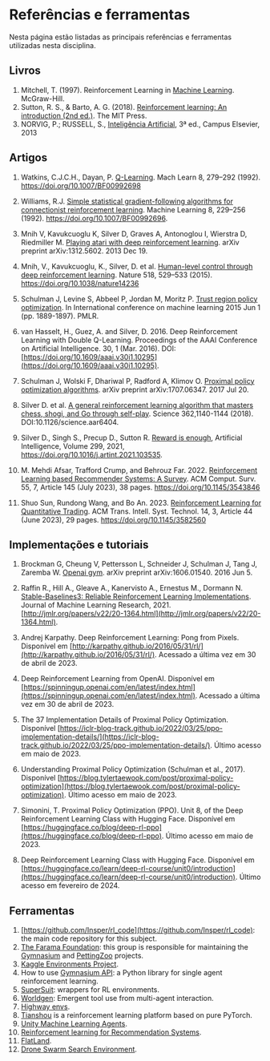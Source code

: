 # Referências e ferramentas 

Nesta página estão listadas as principais referências e ferramentas utilizadas nesta disciplina.

## Livros

1. Mitchell, T. (1997). Reinforcement Learning in [Machine Learning](https://www.cs.cmu.edu/~tom/files/MachineLearningTomMitchell.pdf). McGraw-Hill.
1. Sutton, R. S., & Barto, A. G. (2018). [Reinforcement learning: An introduction (2nd ed.)](https://mitpress.mit.edu/9780262039246/reinforcement-learning/). The MIT Press. 
1. NORVIG, P.; RUSSELL, S., [Inteligência Artificial](https://aima.cs.berkeley.edu/), 3ª ed., Campus Elsevier, 2013

## Artigos

1. Watkins, C.J.C.H., Dayan, P. [Q-Learning](https://link.springer.com/article/10.1007/BF00992698). Mach Learn 8, 279–292 (1992). https://doi.org/10.1007/BF00992698
1. Williams, R.J. [Simple statistical gradient-following algorithms for connectionist reinforcement learning](https://doi.org/10.1007/BF00992696). Machine Learning 8, 229–256
(1992). https://doi.org/10.1007/BF00992696.

1. Mnih V, Kavukcuoglu K, Silver D, Graves A, Antonoglou I, Wierstra D, Riedmiller M. [Playing atari with deep reinforcement learning](https://arxiv.org/abs/1312.5602). arXiv preprint arXiv:1312.5602. 2013 Dec 19.
1. Mnih, V., Kavukcuoglu, K., Silver, D. et al. [Human-level control through deep reinforcement learning](https://www.nature.com/articles/nature14236). Nature 518, 529–533 (2015). https://doi.org/10.1038/nature14236

1. Schulman J, Levine S, Abbeel P, Jordan M, Moritz P. [Trust region policy optimization](https://arxiv.org/abs/1502.05477). In International conference on machine learning 2015 Jun 1 (pp. 1889-1897). PMLR.

1. van Hasselt, H., Guez, A. and Silver, D. 2016. Deep Reinforcement Learning with Double Q-Learning. Proceedings of the AAAI Conference on Artificial Intelligence. 30, 1 (Mar. 2016). DOI: [https://doi.org/10.1609/aaai.v30i1.10295](https://doi.org/10.1609/aaai.v30i1.10295).

1. Schulman J, Wolski F, Dhariwal P, Radford A, Klimov O. [Proximal policy optimization algorithms](https://arxiv.org/abs/1707.06347). arXiv preprint arXiv:1707.06347. 2017 Jul 20.

1. Silver D. et al. [A general reinforcement learning algorithm that masters chess, shogi, and Go through self-play](https://www.science.org/doi/epdf/10.1126/science.aar6404). Science 362,1140-1144 (2018). DOI:10.1126/science.aar6404.

1. Silver D., Singh S., Precup D., Sutton R. [Reward is enough](https://www.sciencedirect.com/science/article/pii/S0004370221000862), Artificial Intelligence, Volume 299, 2021, https://doi.org/10.1016/j.artint.2021.103535.

1. M. Mehdi Afsar, Trafford Crump, and Behrouz Far. 2022. [Reinforcement Learning based Recommender Systems: A Survey](https://doi.org/10.1145/3543846). ACM Comput. Surv. 55, 7, Article 145 (July 2023), 38 pages. https://doi.org/10.1145/3543846

1. Shuo Sun, Rundong Wang, and Bo An. 2023. [Reinforcement Learning for Quantitative Trading](https://doi.org/10.1145/3582560). ACM Trans. Intell. Syst. Technol. 14, 3, Article 44 (June 2023), 29 pages. https://doi.org/10.1145/3582560

## Implementações e tutoriais

1. Brockman G, Cheung V, Pettersson L, Schneider J, Schulman J, Tang J, Zaremba W. [Openai gym](https://arxiv.org/abs/1606.01540). arXiv preprint arXiv:1606.01540. 2016 Jun 5.

1. Raffin R., Hill A., Gleave A., Kanervisto A., Ernestus M., Dormann N. [Stable-Baselines3: Reliable Reinforcement Learning Implementations](http://jmlr.org/papers/v22/20-1364.html). Journal of Machine Learning Research, 2021. [http://jmlr.org/papers/v22/20-1364.html](http://jmlr.org/papers/v22/20-1364.html).

1. Andrej Karpathy. Deep Reinforcement Learning: Pong from Pixels. Disponível em [http://karpathy.github.io/2016/05/31/rl/](http://karpathy.github.io/2016/05/31/rl/). Acessado a última vez em 30 de abril de 2023.

1. Deep Reinforcement Learning from OpenAI. Disponível em [https://spinningup.openai.com/en/latest/index.html](https://spinningup.openai.com/en/latest/index.html). Acessado a última vez em 30 de abril de 2023.

1. The 37 Implementation Details of Proximal Policy Optimization. Disponível [https://iclr-blog-track.github.io/2022/03/25/ppo-implementation-details/](https://iclr-blog-track.github.io/2022/03/25/ppo-implementation-details/). Último acesso em maio de 2023.

1. Understanding Proximal Policy Optimization (Schulman et al., 2017). Disponível [https://blog.tylertaewook.com/post/proximal-policy-optimization](https://blog.tylertaewook.com/post/proximal-policy-optimization). Último acesso em maio de 2023.

1. Simonini, T. Proximal Policy Optimization (PPO). Unit 8, of the Deep Reinforcement Learning Class with Hugging Face. Disponível em [https://huggingface.co/blog/deep-rl-ppo](https://huggingface.co/blog/deep-rl-ppo). Último acesso em maio de 2023.

1. Deep Reinforcement Learning Class with Hugging Face. Disponível em [https://huggingface.co/learn/deep-rl-course/unit0/introduction](https://huggingface.co/learn/deep-rl-course/unit0/introduction). Último acesso em fevereiro de 2024.

## Ferramentas

1. [https://github.com/Insper/rl_code](https://github.com/Insper/rl_code): the main code repository for this subject.
1. [The Farama Foundation](https://farama.org/): this group is responsible for maintaining the [Gymnasium](https://gymnasium.farama.org/) and [PettingZoo](https://pettingzoo.farama.org/) projects. 
1. [Kaggle Environments Project](https://github.com/Kaggle/kaggle-environments).
1. How to use [Gymnasium API](https://gymnasium.farama.org/): a Python library for single agent reinforcement learning.
1. [SuperSuit](https://github.com/Farama-Foundation/SuperSuit): wrappers for RL environments. 
1. [Worldgen](https://openai.com/blog/emergent-tool-use/): Emergent tool use from multi-agent interaction.
1. [Highway envs](http://highway-env.farama.org/).
1. [Tianshou](https://tianshou.readthedocs.io/en/master/) is a reinforcement learning platform based on pure PyTorch.
1. [Unity Machine Learning Agents](https://unity.com/products/machine-learning-agents).
1. [Reinforcement learning for Recommendation Systems](https://github.com/shashist/recsys-rl).
1. [FlatLand](https://flatland.aicrowd.com/intro.html). 
1. [Drone Swarm Search Environment](https://pypi.org/project/DSSE/).